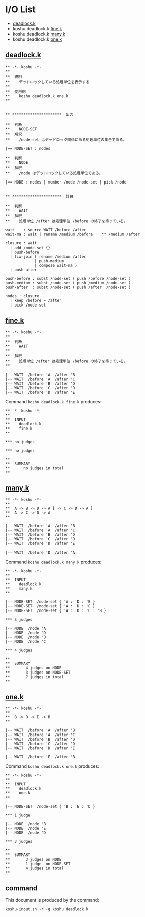 # I/O List

- [deadlock.k](#deadlockk)
- koshu deadlock.k [fine.k](#finek)
- koshu deadlock.k [many.k](#manyk)
- koshu deadlock.k [one.k](#onek)



## [deadlock.k](deadlock.k)

```
** -*- koshu -*-
**
**  説明
**    デッドロックしている処理単位を表示する
**
**  使用例
**    koshu deadlock.k one.k
**


** **********************  出力

**  判断
**    NODE-SET
**  解釈
**    /node-set はデッドロック関係にある処理単位の集合である。

|== NODE-SET : nodes

**  判断
**    NODE
**  解釈
**    /node はデットロックしている処理単位である。

|== NODE : nodes | member /node /node-set | pick /node


** **********************  計算

**  判断
**    WAIT
**  解釈
**    処理単位 /after は処理単位 /before の終了を待っている。

wait    : source WAIT /before /after
wait-ma : wait | rename /medium /before    ** /medium /after

closure : wait
  | add /node-set {}
  | push-before
  | fix-join ( rename /medium /after
             | push-medium
             | compose wait-ma )
  | push-after

push-before : subst /node-set ( push /before /node-set )
push-medium : subst /node-set ( push /medium /node-set )
push-after  : subst /node-set ( push /after  /node-set )

nodes : closure
  | keep /before = /after
  | pick /node-set
```



## [fine.k](fine.k)

```
** -*- koshu -*-
**
**  判断
**    WAIT
**
**  解釈
**    処理単位 /after は処理単位 /before の終了を待っている。
**

|-- WAIT  /before 'A  /after 'B
|-- WAIT  /before 'A  /after 'C
|-- WAIT  /before 'B  /after 'D
|-- WAIT  /before 'C  /after 'D
|-- WAIT  /before 'D  /after 'E
```

Command `koshu deadlock.k fine.k` produces:

```
** -*- koshu -*-
**
**  INPUT
**    deadlock.k
**    fine.k
**

*** no judges

*** no judges

**
**  SUMMARY
**      no judges in total
**
```



## [many.k](many.k)

```
** -*- koshu -*-
**
**  A -> B -> D -> A [ -> C -> D -> A ]
**  A -> C -> D -> A
**

|-- WAIT  /before 'A  /after 'B
|-- WAIT  /before 'A  /after 'C
|-- WAIT  /before 'B  /after 'D
|-- WAIT  /before 'C  /after 'D
|-- WAIT  /before 'D  /after 'E

|-- WAIT  /before 'D  /after 'A
```

Command `koshu deadlock.k many.k` produces:

```
** -*- koshu -*-
**
**  INPUT
**    deadlock.k
**    many.k
**

|-- NODE-SET  /node-set { 'A : 'D : 'B }
|-- NODE-SET  /node-set { 'A : 'D : 'C }
|-- NODE-SET  /node-set { 'A : 'D : 'C : 'B }

*** 3 judges

|-- NODE  /node 'A
|-- NODE  /node 'D
|-- NODE  /node 'B
|-- NODE  /node 'C

*** 4 judges

**
**  SUMMARY
**       4 judges on NODE
**       3 judges on NODE-SET
**       7 judges in total
**
```



## [one.k](one.k)

```
** -*- koshu -*-
**
**  B -> D -> E -> B
**

|-- WAIT  /before 'A  /after 'B
|-- WAIT  /before 'A  /after 'C
|-- WAIT  /before 'B  /after 'D
|-- WAIT  /before 'C  /after 'D
|-- WAIT  /before 'D  /after 'E

|-- WAIT  /before 'E  /after 'B
```

Command `koshu deadlock.k one.k` produces:

```
** -*- koshu -*-
**
**  INPUT
**    deadlock.k
**    one.k
**

|-- NODE-SET  /node-set { 'B : 'E : 'D }

*** 1 judge 

|-- NODE  /node 'B
|-- NODE  /node 'E
|-- NODE  /node 'D

*** 3 judges

**
**  SUMMARY
**       3 judges on NODE
**       1 judge  on NODE-SET
**       4 judges in total
**
```



## command

This document is produced by the command:

```
koshu-inout.sh -r -g koshu deadlock.k
```
